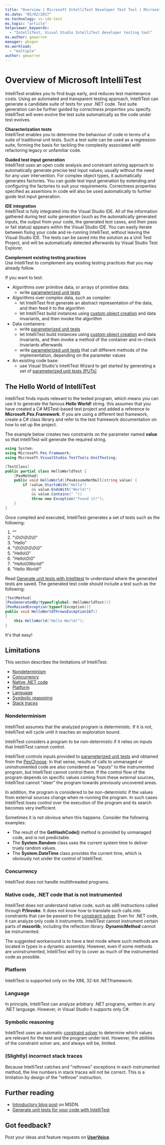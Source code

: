 ```yaml
---
title: "Overview | Microsoft IntelliTest Developer Test Tool | Microsoft Docs"
ms.date: "05/02/2017"
ms.technology: vs-ide-test
ms.topic: "article"
helpviewer_keywords: 
  - "IntelliTest, Visual Studio IntelliTest developer testing tool"
ms.author: gewarren
manager: ghogen
ms.workload: 
  - "multiple"
author: gewarren
---
```

# Overview of Microsoft IntelliTest

IntelliTest enables you to find bugs early, and 
reduces test maintenance costs. Using an automated 
and transparent testing approach, IntelliTest can 
generate a candidate suite of tests for your .NET 
code. Test suite generation can be further guided by 
*correctness properties* you specify. IntelliTest 
will even evolve the test suite automatically as the 
code under test evolves.

**Characterization tests**  
IntelliTest enables you to determine the behaviour of 
code in terms of a suite of traditional unit tests. 
Such a test suite can be used as a regression suite, 
forming the basis for tackling the complexity 
associated with refactoring legacy or unfamiliar code.

**Guided test input generation**  
IntelliTest uses an open code analysis and constraint 
solving approach to automatically generate precise 
test input values; usually without the need for any 
user intervention. For complex object types, it 
automatically generates factories. You can guide test
input generation by extending and configuring the 
factories to suit your requirements. Correctness 
properties specified as assertions in code will also be 
used automatically to further guide test input 
generation.

**IDE integration**  
IntelliTest is fully integrated into the Visual 
Studio IDE. All of the information gathered during 
test suite generation (such as the automatically 
generated inputs, the output from your code, the
generated test cases, and their pass or fail status) 
appears within the Visual Studio IDE. You can easily
iterate between fixing your code and re-running 
IntelliTest, without leaving the Visual Studio IDE. 
The tests can be saved into the solution as a Unit 
Test Project, and will be automatically detected 
afterwards by Visual Studio Test Explorer.

**Complement existing testing practices**  
Use IntelliTest to complement any existing testing 
practices that you may already follow.

If you want to test:

* Algorithms over primitive data, or arrays of primitive data:
  * write [parameterized unit tests](test-generation.md#parameterized-unit-testing)
* Algorithms over complex data, such as compiler:
  * let IntelliTest first generate an abstract representation of the data, and then feed it to the algorithm
  * let IntelliTest build instances using [custom object creation](input-generation.md#objects) and data invariants, and then invoke the algorithm
* Data containers:
  * write [parameterized unit tests](test-generation.md#parameterized-unit-testing)
  * let IntelliTest build instances using [custom object creation](input-generation.md#objects) and data invariants, and then invoke a method of the container and re-check invariants afterwards
  * write [parameterized unit tests](test-generation.md#parameterized-unit-testing) that call different methods of the implementation, depending on the parameter values
* An existing code base:
  * use Visual Studio's IntelliTest Wizard to get started by generating a set of [parameterized unit tests (PUTs)](test-generation.md#parameterized-unit-testing)

<a name="hello-world"></a>
## The Hello World of IntelliTest

IntelliTest finds inputs relevant to the tested 
program, which means you can use it to generate the 
famous **Hello World!** string. this assumes that 
you have created a C# MSTest-based test project and 
added a reference to **Microsoft.Pex.Framework**. If 
you are using a different test framework, create a C#
class library and refer to the test framework documentation
on how to set up the project.

The example below creates two constraints on the 
parameter named **value** so that IntelliTest will 
generate the required string.

```csharp
using System;
using Microsoft.Pex.Framework; 
using Microsoft.VisualStudio.TestTools.UnitTesting; 

[TestClass]
public partial class HelloWorldTest {
    [PexMethod]
    public void HelloWorld([PexAssumeNotNull]string value) {
        if (value.StartsWith("Hello")
            && value.EndsWith("World!")
            && value.Contains(" "))
            throw new Exception("found it!");
    }
}
```

Once compiled and executed, IntelliTest generates a 
set of tests such as the following:

1. ""
2. "\0\0\0\0\0"
3. "Hello"
4. "\0\0\0\0\0\0"
5. "Hello\0"
6. "Hello\0\0"
7. "Hello\0World!"
8. "Hello World!"

Read [Generate unit tests with Intellitest](../../test/generate-unit-tests-for-your-code-with-intellitest.md) to understand where the generated tests are saved. The generated test code should include a test such as the following:

```csharp
[TestMethod]
[PexGeneratedBy(typeof(global::HelloWorldTest))]
[PexRaisedException(typeof(Exception))]
public void HelloWorldThrowsException167()
{
    this.HelloWorld("Hello World!");
}
```

It's that easy!

## <a name="limitations"></a> Limitations

This section describes the limitations of IntelliTest:

* [Nondeterminism](#nondeterminism)
* [Concurrency](#concurrency)
* [Native .NET code](#native-code)
* [Platform](#platform)
* [Language](#language)
* [Symbolic reasoning](#symbolic-reasoning)
* [Stack traces](#incorrect-stack)

<a name="nondeterminism"></a>
### Nondeterminism

IntelliTest assumes that the analyzed program is 
deterministic. If it is not, IntelliTest will cycle
until it reaches an exploration bound.

IntelliTest considers a program to be non-determistic
if it relies on inputs that IntelliTest cannot control.

IntelliTest controls inputs provided to 
[parameterized unit tests](test-generation.md#parameterized-unit-testing)
and obtained from the 
[PexChoose](static-helper-classes.md#pexchoose). 
In that sense, results of calls to unmanaged or 
uninstrumented code are also considered as "inputs" 
to the instrumented program, but IntelliTest cannot 
control them. If the control flow of the program 
depends on specific values coming from these external
sources, IntelliTest cannot "steer" the program 
towards previously uncovered areas. 

In addition, the
program is considered to be non-determistic if the 
values from external sources change when re-running 
the program. In such cases IntelliTest loses control 
over the execution of the program and its search 
becomes very inefficient.

Sometimes it is not obvious when this happens. 
Consider the following examples:

* The result of the **GetHashCode()** method is 
  provided by unmanaged code, and is not predictable.
* The **System.Random** class uses the current system 
  time to deliver truely random values.
* The **System.DateTime** class provides the current 
  time, which is obviously not under the control of 
  IntelliTest.

<a name="concurrency"></a>
### Concurrency

IntelliTest does not handle multithreaded programs.

<a name="native-code"></a>
### Native code, .NET code that is not instrumented

IntelliTest does not understand native code, such as 
x86 instructions called through **P/Invoke**. It does
not know how to translate such calls into constraints
that can be passed to the 
[constraint solver](input-generation.md#constraint-solver). 
Even for .NET code, it can analyze only code it 
instruments. IntelliTest cannot instrument certain 
parts of **mscorlib**, including the reflection 
library. **DynamicMethod** cannot be instrumented. 

The suggested workaround is to have a test mode 
where such methods are located in types in a dynamic 
assembly. However, even if some methods are uninstrumented, 
IntelliTest will try to cover as much of the 
instrumented code as possible.

<a name="platform"></a>
### Platform

IntelliTest is supported only on the X86, 32-bit .NETframework.

<a name="language"></a>
### Language

In principle, IntelliTest can analyze arbitrary .NET 
programs, written in any .NET language. However, in 
Visual Studio it supports only C#.

<a name="symbolic-reasoning"></a>
### Symbolic reasoning

IntelliTest uses an automatic 
[constraint solver](input-generation.md#constraint-solver)
to determine which values are relevant for the test 
and the program under test. However, the abilities of
the constraint solver are, and always will be, limited.

<a name="incorrect-stack"></a>
### (Slightly) incorrect stack traces

Because IntelliTest catches and "rethrows" exceptions
in each instrumented method, the line numbers in 
stack traces will not be correct. This is a limitation
by design of the "rethrow" instruction.

<a name="further-reading"></a>
## Further reading

* [Introductory blog post](https://blogs.msdn.microsoft.com/visualstudioalm/2014/11/19/introducing-smart-unit-tests/) on MSDN.
* [Generate unit tests for your code with IntelliTest](../../test/generate-unit-tests-for-your-code-with-intellitest.md)

## Got feedback?

Post your ideas and feature requests on 
**[UserVoice](https://visualstudio.uservoice.com/forums/121579-visual-studio-2015/category/157869-test-tools?query=IntelliTest)**.
